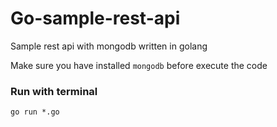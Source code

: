 # Go-sample-rest-api
Sample rest api with mongodb written in golang

Make sure you have installed `mongodb` before execute the code

### Run with terminal
``
go run *.go
``



